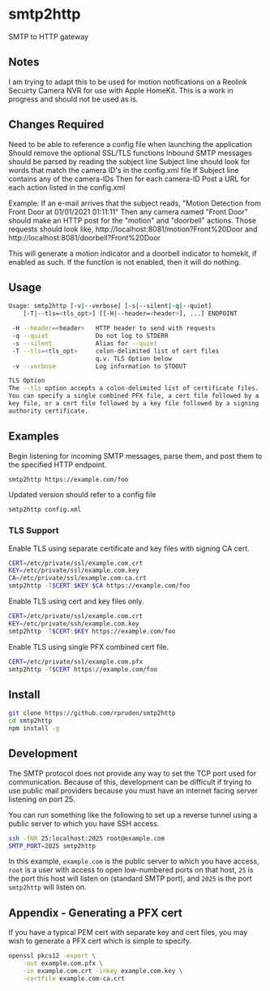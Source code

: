 # smtp2http
SMTP to HTTP gateway

Notes
-----
I am trying to adapt this to be used for motion notifications on a Reolink Secuirty Camera NVR for use with Apple HomeKit.
This is a work in progress and should not be used as is.

Changes Required
-----
Need to be able to reference a config file when launching the application
Should remove the optional SSL/TLS functions
Inbound SMTP messages should be parsed by reading the subject line
Subject line should look for words that match the camera ID's in the config.xml file
If Subject line contains any of the camera-IDs
Then for each camera-ID
Post a URL for each action listed in the config.xml

Example:
If an e-mail arrives that the subject reads, "Motion Detection from Front Door at 01/01/2021 01:11:11"
Then any camera named "Front Door" should make an HTTP post for the "motion" and "doorbell" actions.
Those requests should look like, http://localhost:8081/motion?Front%20Door and http://localhost:8081/doorbell?Front%20Door

This will generate a motion indicator and a doorbell indicator to homekit, if enabled as such. If the function is not enabled, then it will do nothing.

Usage
-----
```sh
Usage: smtp2http [-v|--verbose] [-s|--silent|-q|--quiet]
    [-T|--tls=<tls_opt>] [[-H|--header=<header>], ...] ENDPOINT

 -H --header=<header>   HTTP header to send with requests
 -q --quiet             Do not log to STDERR
 -s --silent            Alias for --quiet
 -T --tls=<tls_opt>     colon-delimited list of cert files
                        q.v. TLS Option below
 -v --verbose           Log information to STDOUT

TLS Option
The --tls option accepts a colon-delimited list of certificate files.
You can specify a single combined PFX file, a cert file followed by a
key file, or a cert file followed by a key file followed by a signing
authority certificate.
```


Examples
--------
Begin listening for incoming SMTP messages, parse them, and post them to the
specified HTTP endpoint.
```sh
smtp2http https://example.com/foo
```

Updated version should refer to a config file
```sh
smtp2http config.xml
```

### TLS Support
Enable TLS using separate certificate and key files with signing CA cert.
```sh
CERT=/etc/private/ssl/example.com.crt
KEY=/etc/private/ssl/example.com.key
CA=/etc/private/ssl/example.com-ca.crt
smtp2http -T$CERT:$KEY:$CA https://example.com/foo
```

Enable TLS using cert and key files only.
```sh
CERT=/etc/private/ssl/example.com.crt
KEY=/etc/private/ssh/example.com.key
smtp2http -T$CERT:$KEY https://example.com/foo
```

Enable TLS using single PFX combined cert file.
```sh
CERT=/etc/private/ssl/example.com.pfx
smtp2http -T$CERT https://example.com/foo
```

Install
-------
```sh
git clone https://github.com/rpruden/smtp2http
cd smtp2http
npm install -g
```

Development
-----------
The SMTP protocol does not provide any way to set the TCP port used for
communication.  Because of this, development can be difficult if trying to
use public mail providers because you must have an internet facing server
listening on port 25.

You can run something like the following to set up a reverse tunnel using
a public server to which you have SSH access.

```sh
ssh -fNR 25:localhost:2025 root@example.com
SMTP_PORT=2025 smtp2http
```

In this example, `example.com` is the public server to which you have access,
`root` is a user with access to open low-numbered ports on that host, `25` is
the port this host will listen on (standard SMTP port), and `2025` is the port
`smtp2http` will listen on.

Appendix - Generating a PFX cert
--------------------------------
If you have a typical PEM cert with separate key and cert files, you may wish
to generate a PFX cert which is simple to specify.

```sh
openssl pkcs12 -export \
    -out example.com.pfx \
    -in example.com.crt -inkey example.com.key \
    -certfile example.com-ca.crt
```
